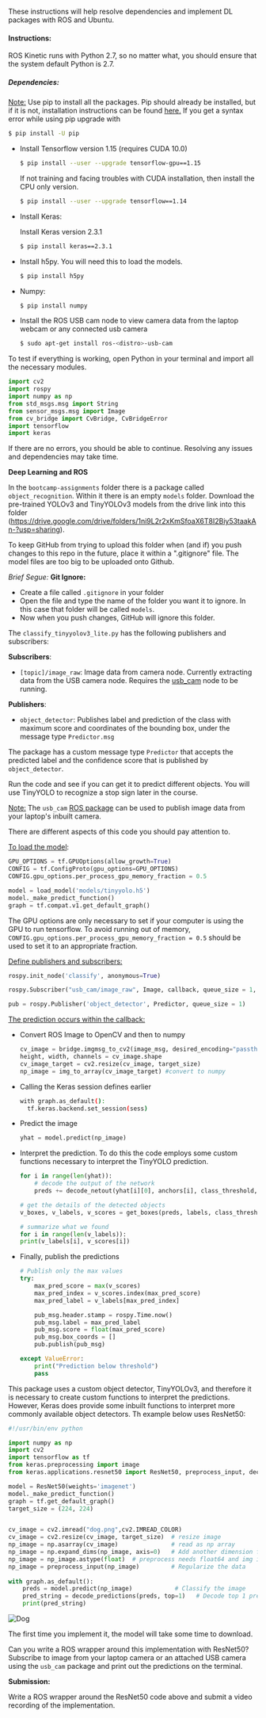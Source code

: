 These instructions will help resolve dependencies and implement DL packages with ROS and Ubuntu.

#### Instructions:

ROS Kinetic runs with Python 2.7, so no matter what, you should ensure that the system default Python is 2.7. 

##### Dependencies:

<u>Note:</u> Use pip to install all the packages. Pip should already be installed, but if it is not, installation instructions can be found [here.](https://pip.pypa.io/en/stable/installing/) If you get a syntax error while using pip upgrade with

```bash
$ pip install -U pip
```

* Install Tensorflow version 1.15 (requires CUDA 10.0)

  ```bash
  $ pip install --user --upgrade tensorflow-gpu==1.15
  ```

  If not training and facing troubles with CUDA installation, then install the CPU only version. 

  ```bash
  $ pip install --user --upgrade tensorflow==1.14
  ```

* Install Keras:

  Install Keras version 2.3.1

  ```bash
  $ pip install keras==2.3.1
  ```

* Install h5py. You will need this to load the models.

  ```bash
  $ pip install h5py
  ```



* Numpy: 

  ```bash
  $ pip install numpy
  ```


* Install the ROS USB cam node to view camera data from the laptop webcam or any connected usb camera

  ```bash
  $ sudo apt-get install ros-<distro>-usb-cam
  ```

  

To test if everything is working, open Python in your terminal and import all the necessary modules. 

```python
import cv2
import rospy
import numpy as np
from std_msgs.msg import String
from sensor_msgs.msg import Image
from cv_bridge import CvBridge, CvBridgeError
import tensorflow 
import keras
```

If there are no errors, you should be able to continue. Resolving any issues and dependencies may take time. 

**Deep Learning and ROS**

In the  `bootcamp-assignments` folder there is a package called `object_recognition`. Within it there is an empty `models` folder. Download the pre-trained YOLOv3 and TinyYOLOv3 models from the drive link into this folder (https://drive.google.com/drive/folders/1ni9L2r2xKmSfoaX6T8I2Biy53taakAn-?usp=sharing). 



To keep GitHub from trying to upload this folder when (and if) you push changes to this repo in the future, place it within a ".gitignore" file. The model files are too big to be uploaded onto Github.

*Brief Segue:*  **Git Ignore:**

- Create a file called `.gitignore` in your folder
- Open the file and type the name of the folder you want it to ignore. In this case that folder will be called `models`.
- Now when you push changes, GitHub will ignore this folder.



The `classify_tinyyolov3_lite.py` has the following publishers and subscribers:

**Subscribers**: 

* `[topic]/image_raw`: Image data from camera node. Currently extracting data from the USB camera node. Requires the [usb_cam](http://wiki.ros.org/usb_cam) node to be running.

**Publishers**:

* `object_detector`: Publishes label and prediction of the class with maximum score and coordinates of the bounding box, under the message type `Predictor.msg`

The package has a custom message type `Predictor` that accepts the predicted label and the confidence score that is published by `object_detector`. 

Run the code and see if you can get it to predict different objects. You will use TinyYOLO to recognize a stop sign later in the course. 

<u>Note:</u> The `usb_cam` [ROS package](http://wiki.ros.org/usb_cam) can be used to publish image data from your laptop's inbuilt camera. 



There are different aspects of this code you should pay attention to. 

<u>To load the model</u>: 

```python
GPU_OPTIONS = tf.GPUOptions(allow_growth=True)
CONFIG = tf.ConfigProto(gpu_options=GPU_OPTIONS)
CONFIG.gpu_options.per_process_gpu_memory_fraction = 0.5

model = load_model('models/tinyyolo.h5')
model._make_predict_function()
graph = tf.compat.v1.get_default_graph()
```

The GPU options are only necessary to set if your computer is using the GPU to run tensorflow. To avoid running out of memory, `CONFIG.gpu_options.per_process_gpu_memory_fraction = 0.5` should be used to set it to an appropriate fraction.



<u>Define publishers and subscribers:</u>

```python
rospy.init_node('classify', anonymous=True)

rospy.Subscriber("usb_cam/image_raw", Image, callback, queue_size = 1, buff_size = 16777216)

pub = rospy.Publisher('object_detector', Predictor, queue_size = 1)
```



<u>The prediction occurs within the callback:</u>

* Convert ROS Image to OpenCV and then to numpy

  ```python
  cv_image = bridge.imgmsg_to_cv2(image_msg, desired_encoding="passthrough")
  height, width, channels = cv_image.shape
  cv_image_target = cv2.resize(cv_image, target_size) 
  np_image = img_to_array(cv_image_target) #convert to numpy
  ```

* Calling the Keras session defines earlier

  ```bash
  with graph.as_default():
  	tf.keras.backend.set_session(sess)
  ```

* Predict the image

  ```python
  yhat = model.predict(np_image)
  ```

* Interpret the prediction. To do this the code employs some custom functions necessary to interpret the TinyYOLO prediction. 

  ```python
  for i in range(len(yhat)):
      # decode the output of the network
      preds += decode_netout(yhat[i][0], anchors[i], class_threshold, target_size)
  
  # get the details of the detected objects
  v_boxes, v_labels, v_scores = get_boxes(preds, labels, class_threshold)
  
  # summarize what we found
  for i in range(len(v_labels)):
  print(v_labels[i], v_scores[i])
  ```

* Finally, publish the predictions

  ```python
  # Publish only the max values
  try:
      max_pred_score = max(v_scores)
      max_pred_index = v_scores.index(max_pred_score)
      max_pred_label = v_labels[max_pred_index]
  
      pub_msg.header.stamp = rospy.Time.now()
      pub_msg.label = max_pred_label
      pub_msg.score = float(max_pred_score)
      pub_msg.box_coords = []
      pub.publish(pub_msg)
  
  except ValueError:
      print("Prediction below threshold")
      pass
  ```

This package uses a custom object detector, TinyYOLOv3, and therefore it is necessary to create custom functions to interpret the predictions. However, Keras does provide some inbuilt functions to interpret more commonly available object detectors. Th example below uses ResNet50:

```python
#!/usr/bin/env python

import numpy as np
import cv2
import tensorflow as tf
from keras.preprocessing import image
from keras.applications.resnet50 import ResNet50, preprocess_input, decode_predictions

model = ResNet50(weights='imagenet')
model._make_predict_function()
graph = tf.get_default_graph()
target_size = (224, 224)


cv_image = cv2.imread("dog.png",cv2.IMREAD_COLOR)
cv_image = cv2.resize(cv_image, target_size)  # resize image
np_image = np.asarray(cv_image)               # read as np array
np_image = np.expand_dims(np_image, axis=0)   # Add another dimension for tensorflow
np_image = np_image.astype(float)  # preprocess needs float64 and img is uint8
np_image = preprocess_input(np_image)         # Regularize the data
    
with graph.as_default():
    preds = model.predict(np_image)            # Classify the image
    pred_string = decode_predictions(preds, top=1)   # Decode top 1 predictions
    print(pred_string)
```

![Dog](./images/dog.png)

The first time you implement it, the model will take some time to download. 

Can you write a ROS wrapper around this implementation with ResNet50? Subscribe to image from your laptop camera or an attached USB camera using the `usb_cam` package and print out the predictions on the terminal. 

**Submission:**

Write a ROS wrapper around the ResNet50 code above and submit a video recording of the implementation. 



